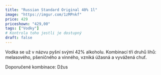 ```yaml
---
title: "Russian Standard Original 40% 1l"
image: "https://imgur.com/1zMPnkf"
price: 429
priceshown: "429,00"
tags: ["Vodky"]
# Kontrola toho jestli je dostupný
draft: false
---
```


Vodka se už v názvu pyšní svými 42% alkoholu. Kombinací tří druhů lihů: melasového, pšeničného a vinného, vzniká úžasná a vyvážená chuť.

Doporučené kombinace: Džus
